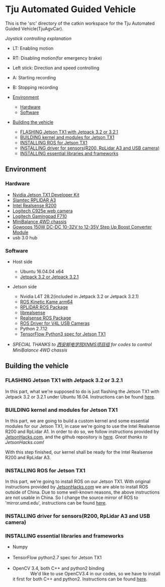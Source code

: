 # Tju Automated Guided Vehicle<!-- omit in toc -->

This is the 'src' directory of the catkin workspace for the Tju Automated Guided Vehicle(TjuAgvCar).

*Joystick controlling explanation*  


- LT: Enabling motion  
- RT: Disabling motion(for emergency brake)  
- Left stick: Direction and speed controlling  
- A: Starting recording  
- B: Stopping recording  


- [Environment](#environment)
	- [Hardware](#hardware)
	- [Software](#software)
- [Building the vehicle](#building-the-vehicle)
	- [FLASHING Jetson TX1 with Jetpack 3.2 or 3.2.1](#flashing-jetson-tx1-with-jetpack-32-or-321)
	- [BUILDING kernel and modules for Jetson TX1](#building-kernel-and-modules-for-jetson-tx1)
	- [INSTALLING ROS for Jetson TX1](#installing-ros-for-jetson-tx1)
	- [INSTALLING driver for sensors(R200, RpLidar A3 and USB camera)](#installing-driver-for-sensorsr200-rplidar-a1-and-usb-camera)
	- [INSTALLING essential libraries and frameworks](#installing-essential-libraries-and-frameworks)

## Environment

### Hardware
- [Nvidia Jetson TX1 Developer Kit](https://developer.nvidia.com/embedded/buy/jetson-tx1-devkit)
- [Slamtec RPLIDAR A3](http://www.slamtec.com/en/Lidar/A3)
- [Intel Realsense R200](https://software.intel.com/en-us/realsense/previous)
- [Logitech C925e web camera](https://www.logitech.com/en-us/product/c925e-webcam)
- [Logitech Gamingpad F710](https://www.logitechg.com/en-us/products/gamepads/f710-wireless-gamepad.html)
- [MiniBalance 4WD chassis](https://item.taobao.com/item.htm?spm=a1z10.5-c-s.w4002-15726392046.74.2a5133049HoKv4&id=549877260447)
- [Gowoops 150W DC-DC 10-32V to 12-35V Step Up Boost Converter Module](https://www.amazon.com/Gowoops-10-32V-Converter-Adjustable-Voltage/dp/B00J1X4XXM/ref=sr_1_5?ie=UTF8&qid=1534161677&sr=8-5&keywords=DC-DC+12-35)
- usb 3.0 hub

### Software
- Host side
	- Ubuntu 16.04.04 x64
	- [Jetpack 3.2 or Jetpack 3.2.1](https://developer.nvidia.com/embedded/jetpack-3_2_1)
- Jetson side
	- Nvidia L4T 28.2(included in Jetpack 3.2 or Jetpack 3.2.1)
	- [ROS Kinetic Kame arm64](http://wiki.ros.org/kinetic/Installation/Ubuntu)
	- [RPLIDAR ROS Package](https://github.com/robopeak/rplidar_ros)
	- [librealsense](https://github.com/jetsonhacks/installLibrealsenseTX1)
	- [Realsense ROS Package](https://github.com/tevenfeng/installRealSenseROSTX1)
	- [ROS Driver for V4L USB Cameras](https://github.com/ros-drivers/usb_cam)
	- Python 2.7.12
	- [TensorFlow Python3 spec for Jetson TX1](https://github.com/jetsonhacks/installTensorFlowJetsonTX)

- *SPECIAL THANKS to [西安邮电学院XNMS项目组](https://blog.csdn.net/tigerjb) for codes to control MiniBalance 4WD chassis*

## Building the vehicle

### FLASHING Jetson TX1 with Jetpack 3.2 or 3.2.1
In this part, what we're supposed to do is just flashing the Jetson TX1 with Jetpack 3.2 or 3.2.1 under Ubuntu 16.04. Instructions can be found [here](https://developer.download.nvidia.com/embedded/L4T/r28_Release_v2.0/GA/Docs/Jetson_TX1_and_TX2_Developer_Kits_User_Guide.pdf?pca2GDAXIzHkB_ckFujostmR_RYpt36NkYdoCFI9_ecvNhviL94o83LINGmit_IEDtLvE9pgD_l_CVjjIH8NeiMgInlOfUpk2_y-_HNk7aCKqYYQtQMLLiEk5rl3rO-xI2ifhKfHb_ntYKH_HCcZwP8wRptLOrG_0i7WbT3lUw00swhCL7T2DmUtTnle8spyzs656Fw).  

### BUILDING kernel and modules for Jetson TX1
In this part, we are going to build a custom kernel and some essential modules for our Jetson TX1, in case we're going to use the Intel Realsense R200 and RpLidar A1. In order to do so, we follow instructions provided by [JetsonHacks.com](https://www.jetsonhacks.com/2018/04/21/build-kernel-and-modules-nvidia-jetson-tx1/), and the github repository is [here](https://github.com/jetsonhacks/buildJetsonTX1Kernel). *Great thanks to JetsonHacks.com!*

With this step finished, our kernel shall be ready for the Intel Realsense R200 and RpLidar A3.

### INSTALLING ROS for Jetson TX1
In this part, we're going to install ROS on our Jetson TX1. With original instructions provided by [JetsonHacks.com](https://github.com/jetsonhacks/installROSTX1) we are able to install ROS outside of China. Due to some well-known reasons, the above instructions are not usable in China. So I change the source mirror of ROS to 'mirror.umd.edu', instructions can be found [here](https://github.com/tevenfeng/installROSTX1).

### INSTALLING driver for sensors(R200, RpLidar A3 and USB camera)


### INSTALLING essential libraries and frameworks
- Numpy  
&emsp;&emsp;&emsp;&emsp;
- TensorFlow python2.7 spec for Jetson TX1  
&emsp;&emsp;&emsp;&emsp;
- OpenCV 3.4, both C++ and python2 binding  
&emsp;&emsp;&emsp;&emsp;We'd like to use OpenCV3.4 in our codes, so we have to install it first for both C++ and python2. Instructions can be found [here](https://github.com/jetsonhacks/buildOpenCVTX1).  
